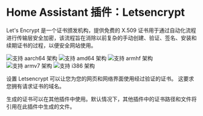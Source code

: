 # Home Assistant 插件：Letsencrypt

Let's Encrypt 是一个证书颁发机构，提供免费的 X.509 证书用于通过自动化流程进行传输层安全加密，该流程旨在消除以前复杂的手动创建、验证、签名、安装和续期证书的过程，以便安全网站使用。

![支持 aarch64 架构][aarch64-shield] ![支持 amd64 架构][amd64-shield] ![支持 armhf 架构][armhf-shield] ![支持 armv7 架构][armv7-shield] ![支持 i386 架构][i386-shield]

设置 Letsencrypt 可以让您为您的网页和网络界面使用经过验证的证书。
这要求您拥有请求证书的域名。

生成的证书可以在其他插件中使用。默认情况下，其他插件中的证书路径和文件将引用在此插件中生成的文件。

[aarch64-shield]: https://img.shields.io/badge/aarch64-yes-green.svg
[amd64-shield]: https://img.shields.io/badge/amd64-yes-green.svg
[armhf-shield]: https://img.shields.io/badge/armhf-yes-green.svg
[armv7-shield]: https://img.shields.io/badge/armv7-yes-green.svg
[i386-shield]: https://img.shields.io/badge/i386-yes-green.svg